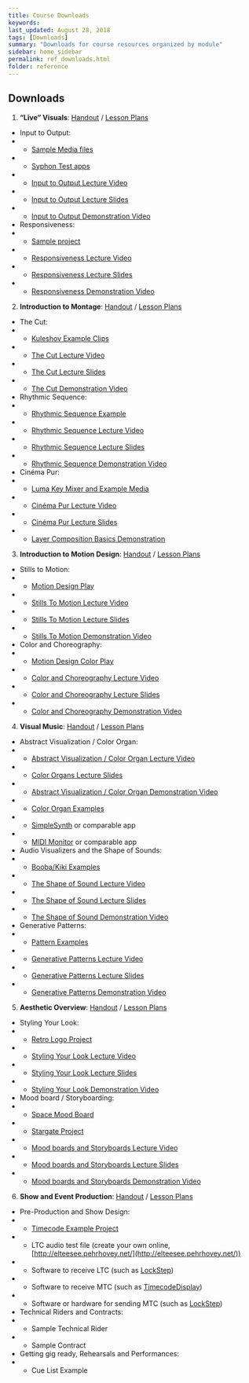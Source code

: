 ```yaml
---
title: Course Downloads
keywords: 
last_updated: August 28, 2018
tags: [Downloads]
summary: "Downloads for course resources organized by module"
sidebar: home_sidebar
permalink: ref_downloads.html
folder: reference
---
```


## Downloads

1. **“Live” Visuals**: [Handout](/vvedu/handout_module_1.html) / [Lesson Plans](/vvedu/teaching_module_1.html)
- Input to Output:
- - [Sample Media files](https://s3.amazonaws.com/vidvox/vvedu/M1-L1.zip)
- - [Syphon Test apps](https://github.com/Syphon/Simple/releases/latest)
- - [Input to Output Lecture Video](https://vimeo.com/289316023)
- - [Input to Output Lecture Slides](https://docs.google.com/presentation/d/12Arx326oMkRXVu9xjnftlviyvkbhXMy1qJ31yW3yVuc)
- - [Input to Output Demonstration Video](https://vimeo.com/289319159)
- Responsiveness:
- - [Sample project](https://s3.amazonaws.com/vidvox/vvedu/M1-L2.zip)
- - [Responsiveness Lecture Video](https://vimeo.com/290539286)
- - [Responsiveness Lecture Slides](https://docs.google.com/presentation/d/1Dd04BLD53DW9HhfK7iyAmnumrnaLyUA8HimJAjkzSrY)
- - [Responsiveness Demonstration Video](https://vimeo.com/290573189)

2. **Introduction to Montage**: [Handout](/vvedu/handout_module_2.html) / [Lesson Plans](/vvedu/teaching_module_2.html)
- The Cut:
- - [Kuleshov Example Clips](https://s3.amazonaws.com/vidvox/vvedu/M2-L1.zip)
- - [The Cut Lecture Video](https://vimeo.com/291593254)
- - [The Cut Lecture Slides](https://docs.google.com/presentation/d/1brbWwWiMFxLv5Jot7NzHLRbHtLZAw7vRfcY_qu-lIcE/)
- - [The Cut Demonstration Video](https://vimeo.com/291746109)
- Rhythmic Sequence:
- - [Rhythmic Sequence Example](https://s3.amazonaws.com/vidvox/vvedu/M2-L2.zip)
- - [Rhythmic Sequence Lecture Video](https://vimeo.com/292973511)
- - [Rhythmic Sequence Lecture Slides](https://docs.google.com/presentation/d/1aHhi-ZmS8uyZP6Q-Jfn0WfHPjHoJOnXZ3EED9ueLoDQ/edit?usp=sharing)
- - [Rhythmic Sequence Demonstration Video](https://vimeo.com/293019326)
- Cinéma Pur:
- - [Luma Key Mixer and Example Media](https://s3.amazonaws.com/vidvox/vvedu/M2-L3.zip)
- - [Cinéma Pur Lecture Video](https://vimeo.com/294225836)
- - [Cinéma Pur Lecture Slides](https://docs.google.com/presentation/d/1Xe8NnDK_yzSSNny8tI4A9mlO0peNlK1aakyCchoZeDU/)
- - [Layer Composition Basics Demonstration](https://vimeo.com/294220015)

3. **Introduction to Motion Design**: [Handout](/vvedu/handout_module_3.html) / [Lesson Plans](/vvedu/teaching_module_3.html)
- Stills to Motion:
- - [Motion Design Play](https://s3.amazonaws.com/vidvox/vvedu/M3-L1.zip)
- - [Stills To Motion Lecture Video](https://vimeo.com/295228229)
- - [Stills To Motion Lecture Slides](https://docs.google.com/presentation/d/16zkw1_xCrl2uQbStT3nbwuHxTOZ7FfQHrpaMm7UuIlc)
- - [Stills To Motion Demonstration Video](https://vimeo.com/295263632)
- Color and Choreography:
- - [Motion Design Color Play](https://s3.amazonaws.com/vidvox/vvedu/M3-L2.zip)
- - [Color and Choreography Lecture Video](https://vimeo.com/296772620)
- - [Color and Choreography Lecture Slides](https://docs.google.com/presentation/d/1MUXuQuX7H9lMkbyojrh3fhCq4EkcimED9G2H5fxZsb0/)
- - [Color and Choreography Demonstration Video](https://vimeo.com/296780585)

4. **Visual Music**: [Handout](/vvedu/handout_module_4.html) / [Lesson Plans](/vvedu/teaching_module_4.html)
- Abstract Visualization / Color Organ:
- - [Abstract Visualization / Color Organ Lecture Video](https://vimeo.com/298011493)
- - [Color Organs Lecture Slides](https://docs.google.com/presentation/d/1CXTZIQMsFSYijJiDYXgIL2Lk0V4NThpMwxAFhXb1g00/)
- - [Abstract Visualization / Color Organ Demonstration Video](https://vimeo.com/298017047)
- - [Color Organ Examples](https://s3.amazonaws.com/vidvox/vvedu/M4-L1.zip)
- - [SimpleSynth](http://notahat.com/simplesynth/) or comparable app
- - [MIDI Monitor](https://www.snoize.com/MIDIMonitor/) or comparable app
- Audio Visualizers and the Shape of Sounds:
- - [Booba/Kiki Examples](https://s3.amazonaws.com/vidvox/vvedu/M4-L2.zip)
- - [The Shape of Sound Lecture Video](https://vimeo.com/299289480)
- - [The Shape of Sound Lecture Slides](https://docs.google.com/presentation/d/1giyeLz_rahweklOKErqaniub83oKtCK51acqb7LU2qo/)
- - [The Shape of Sound Demonstration Video](https://vimeo.com/299322555)
- Generative Patterns:
- - [Pattern Examples](https://s3.amazonaws.com/vidvox/vvedu/M4-L3.zip)
- - [Generative Patterns Lecture Video](https://vimeo.com/300620381)
- - [Generative Patterns Lecture Slides](https://docs.google.com/presentation/d/1XK6XZoEVUJylwANOwnqy4-Fsg_s24-IkM3v_DB3ljEs/)
- - [Generative Patterns Demonstration Video](https://vimeo.com/300632634)

5. **Aesthetic Overview**: [Handout](/vvedu/handout_module_5.html) / [Lesson Plans](/vvedu/teaching_module_5.html)
- Styling Your Look:
- - [Retro Logo Project](https://s3.amazonaws.com/vidvox/vvedu/M5-L1.zip)
- - [Styling Your Look Lecture Video](https://vimeo.com/303160359)
- - [Styling Your Look Lecture Slides](https://docs.google.com/presentation/d/1m-juxqZ6y7FalY_8e5CY6V7S85p4JU2MwYMnTszMGvw/)
- - [Styling Your Look Demonstration Video](https://vimeo.com/303156297)
- Mood board / Storyboarding:
- - [Space Mood Board](https://s3.amazonaws.com/vidvox/vvedu/M5-L2-SpaceMoodExample.zip)
- - [Stargate Project](https://s3.amazonaws.com/vidvox/vvedu/M5-L2.zip)
- - [Mood boards and Storyboards Lecture Video](https://vimeo.com/304475352)
- - [Mood boards and Storyboards Lecture Slides](https://docs.google.com/presentation/d/1FrmfLHSkFJJFFCXqd2GlObHf19n-nPL1EQvr0ESrUYg)
- - [Mood boards and Storyboards Demonstration Video](https://vimeo.com/304497668)

6. **Show and Event Production**: [Handout](/vvedu/handout_module_6.html) / [Lesson Plans](/vvedu/teaching_module_6.html)
- Pre-Production and Show Design:
- - [Timecode Example Project](https://s3.amazonaws.com/vidvox/vvedu/M6-L1.zip)
- - LTC audio test file (create your own online, [http://elteesee.pehrhovey.net/](http://elteesee.pehrhovey.net/))
- - Software to receive LTC (such as [LockStep](https://figure53.com/lockstep/))
- - Software to receive MTC (such as [TimecodeDisplay](http://figure53.com/downloads/TimecodeDisplay.zip))
- - Software or hardware for sending MTC (such as [LockStep](https://figure53.com/lockstep/))
- Technical Riders and Contracts:
- - Sample Technical Rider
- - Sample Contract
- Getting gig ready, Rehearsals and Performances:
- - Cue List Example

